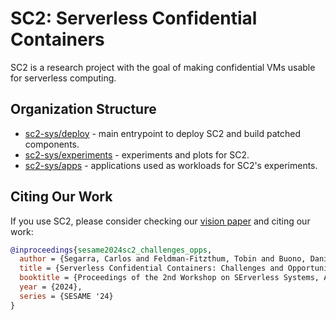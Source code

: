 # SC2: Serverless Confidential Containers

SC2 is a research project with the goal of making confidential VMs usable for
serverless computing.

## Organization Structure

* [sc2-sys/deploy](https://github.com/sc2-sys/deploy) - main entrypoint to deploy SC2 and build patched components.
* [sc2-sys/experiments](https://github.com/sc2-sys/experiments) - experiments and plots for SC2.
* [sc2-sys/apps](https://github.com/sc2-sys/applications) - applications used as workloads for SC2's experiments.

## Citing Our Work

If you use SC2, please consider checking our [vision paper](
https://dl.acm.org/doi/abs/10.1145/3642977.3652097?casa_token=ikkXY0sv32oAAAAA:CSVuwADv22-tlnAX8Q_bZxF4T0IuvMnmc_dzdZfsdS1UUdWzSHDdOyW9goRDtUSA2aDMFK3IaGA)
and citing our work:

```bibtex
@inproceedings{sesame2024sc2_challenges_opps,
  author = {Segarra, Carlos and Feldman-Fitzthum, Tobin and Buono, Daniele and Pietzuch, Peter},
  title = {Serverless Confidential Containers: Challenges and Opportunities},
  booktitle = {Proceedings of the 2nd Workshop on SErverless Systems, Applications and MEthodologies},
  year = {2024},
  series = {SESAME '24}
}
```
